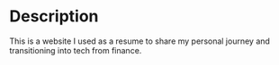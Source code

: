 # Description

This is a website I used as a resume to share my personal journey and transitioning into tech from finance.

